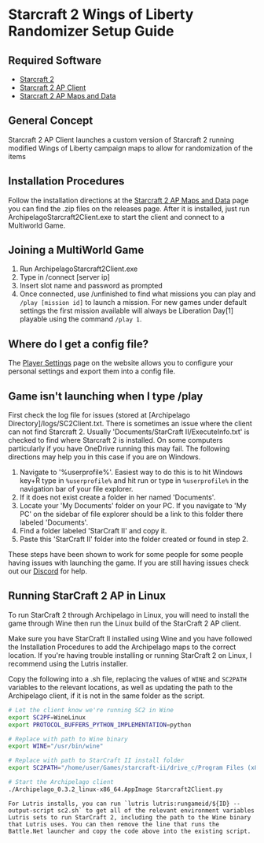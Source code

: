 # Starcraft 2 Wings of Liberty Randomizer Setup Guide

## Required Software

- [Starcraft 2](https://starcraft2.com/en-us/)
- [Starcraft 2 AP Client](https://github.com/ArchipelagoMW/Archipelago)
- [Starcraft 2 AP Maps and Data](https://github.com/TheCondor07/Starcraft2ArchipelagoData)

## General Concept

Starcraft 2 AP Client launches a custom version of Starcraft 2 running modified Wings of Liberty campaign maps
 to allow for randomization of the items

## Installation Procedures

Follow the installation directions at the
[Starcraft 2 AP Maps and Data](https://github.com/TheCondor07/Starcraft2ArchipelagoData) page you can find the .zip
files on the releases page. After it is installed, just run ArchipelagoStarcraft2Client.exe to start the client and connect
to a Multiworld Game.

## Joining a MultiWorld Game

1. Run ArchipelagoStarcraft2Client.exe
2. Type in /connect [server ip]
3. Insert slot name and password as prompted
4. Once connected, use /unfinished to find what missions you can play and `/play [mission id]` to launch a mission. For
new games under default settings the first mission available will always be Liberation Day[1] playable using the command
`/play 1`.

## Where do I get a config file?

The [Player Settings](/games/Starcraft%202%20Wings%20of%20Liberty/player-settings) page on the website allows you to
configure your personal settings and export them into a config file.

## Game isn't launching when I type /play

First check the log file for issues (stored at [Archipelago Directory]/logs/SC2Client.txt. There is sometimes an issue
where the client can not find Starcraft 2.  Usually 'Documents/StarCraft II/ExecuteInfo.txt' is checked to find where
Starcraft 2 is installed. On some computers particularly if you have OneDrive running this may  fail.  The following
directions may help you in this case if you are on Windows.

1. Navigate to '%userprofile%'.  Easiest way to do this is to hit Windows key+R type in `%userprofile%` and hit run or
type in `%userprofile%` in the navigation bar of your file explorer.
2. If it does not exist create a folder in her named 'Documents'.
3. Locate your 'My Documents' folder on your PC.  If you navigate to 'My PC' on the sidebar of file explorer should be a
link to this folder there labeled 'Documents'.
4. Find a folder labeled 'StarCraft II' and copy it.
5. Paste this 'StarCraft II' folder into the folder created or found in step 2.

These steps have been shown to work for some people for some people having issues with launching the game.  If you are
still having issues check out our [Discord](https://discord.com/invite/8Z65BR2) for help.

## Running StarCraft 2 AP in Linux

To run StarCraft 2 through Archipelago in Linux, you will need to install the game through Wine then run the Linux build of the StarCraft 2 AP client.

Make sure you have StarCraft II installed using Wine and you have followed the Installation Procedures to add the Archipelago maps to the correct location. If you're having trouble installing or running StarCraft 2 on Linux, I recommend using the Lutris installer.

Copy the following into a .sh file, replacing the values of `WINE` and `SC2PATH` variables to the relevant locations, as well as updating the path to the Archipelago client, if it is not in the same folder as the script.

```sh
# Let the client know we're running SC2 in Wine
export SC2PF=WineLinux
export PROTOCOL_BUFFERS_PYTHON_IMPLEMENTATION=python

# Replace with path to Wine binary
export WINE="/usr/bin/wine"

# Replace with path to StarCraft II install folder
export SC2PATH="/home/user/Games/starcraft-ii/drive_c/Program Files (x86)/StarCraft II/"

# Start the Archipelago client
./Archipelago_0.3.2_linux-x86_64.AppImage Starcraft2Client.py
```

    For Lutris installs, you can run `lutris lutris:rungameid/${ID} --output-script sc2.sh` to get all of the relevant environment variables Lutris sets to run StarCraft 2, including the path to the Wine binary that Lutris uses. You can then remove the line that runs the Battle.Net launcher and copy the code above into the existing script.
